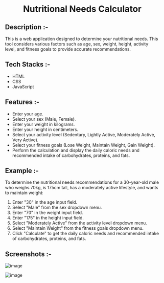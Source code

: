 # <p align="center">Nutritional Needs Calculator</p>

## Description :-

This is a web application designed to determine your nutritional needs. This tool considers various factors such as age, sex, weight, height, activity level, and fitness goals to provide accurate recommendations.

## Tech Stacks :-

- HTML
- CSS
- JavaScript

## Features :-

- Enter your age.
- Select your sex (Male, Female).
- Enter your weight in kilograms.
- Enter your height in centimeters.
- Select your activity level (Sedentary, Lightly Active, Moderately Active, Very Active).
- Select your fitness goals (Lose Weight, Maintain Weight, Gain Weight).
- Perform the calculation and display the daily caloric needs and recommended intake of carbohydrates, proteins, and fats.

## Example :-

To determine the nutritional needs recommendations for a 30-year-old male who weighs 70kg, is 175cm tall, has a moderately active lifestyle, and wants to maintain weight:
1. Enter "30" in the age input field.
2. Select "Male" from the sex dropdown menu.
3. Enter "70" in the weight input field.
4. Enter "175" in the height input field.
5. Select "Moderately Active" from the activity level dropdown menu.
6. Select "Maintain Weight" from the fitness goals dropdown menu.
7. Click "Calculate" to get the daily caloric needs and recommended intake of carbohydrates, proteins, and fats.

## Screenshots :-

![image](https://github.com/Rakesh9100/CalcDiverse/assets/118645569/130d793b-808d-4982-a93c-464b81b806d6)

![image](https://github.com/Rakesh9100/CalcDiverse/assets/118645569/ed2c7dc8-ab1e-4b2a-a1b0-b4d0b5b60a43)

